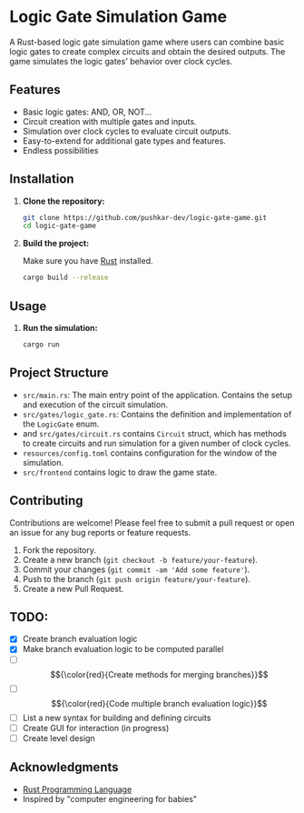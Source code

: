 # Logic Gate Simulation Game

A Rust-based logic gate simulation game where users can combine basic logic gates to create complex circuits and obtain the desired outputs. The game simulates the logic gates' behavior over clock cycles.

## Features

- Basic logic gates: AND, OR, NOT...
- Circuit creation with multiple gates and inputs.
- Simulation over clock cycles to evaluate circuit outputs.
- Easy-to-extend for additional gate types and features.
- Endless possibilities

## Installation

1. **Clone the repository:**

    ```bash
    git clone https://github.com/pushkar-dev/logic-gate-game.git
    cd logic-gate-game
    ```

2. **Build the project:**

    Make sure you have [Rust](https://www.rust-lang.org/tools/install) installed.

    ```bash
    cargo build --release
    ```

## Usage

1. **Run the simulation:**

    ```bash
    cargo run
    ```

## Project Structure

- `src/main.rs`: The main entry point of the application. Contains the setup and execution of the circuit simulation.
- `src/gates/logic_gate.rs`: Contains the definition and implementation of the `LogicGate` enum.
- and `src/gates/circuit.rs` contains `Circuit` struct, which has methods to create circuits and run simulation for a given number of clock cycles.
- `resources/config.toml` contains configuration for the window of the simulation.
- `src/frontend` contains logic to draw the game state.

## Contributing

Contributions are welcome! Please feel free to submit a pull request or open an issue for any bug reports or feature requests.

1. Fork the repository.
2. Create a new branch (`git checkout -b feature/your-feature`).
3. Commit your changes (`git commit -am 'Add some feature'`).
4. Push to the branch (`git push origin feature/your-feature`).
5. Create a new Pull Request.

## TODO:

 - [X] Create branch evaluation logic
 - [X] Make branch evaluation logic to be computed parallel
 - [ ] $${\color{red}{Create methods for merging branches}}$$
 - [ ] $${\color{red}{Code multiple branch evaluation logic}}$$
 - [ ] List a new syntax for building and defining circuits
 - [ ] Create GUI for interaction (in progress)
 - [ ] Create level design 

## Acknowledgments

- [Rust Programming Language](https://www.rust-lang.org/)
- Inspired by  "computer engineering for babies" 

